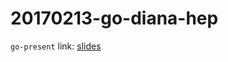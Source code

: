 20170213-go-diana-hep
=====================

`go-present` link: [slides](http://talks.godoc.org/github.com/sbinet/talks/2017/20170213-go-diana-hep/talk.slide)
